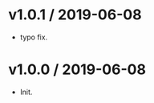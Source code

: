 
v1.0.1 / 2019-06-08
==================

  * typo fix.

v1.0.0 / 2019-06-08
===================

  * Init.
